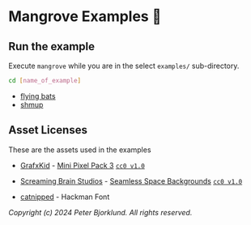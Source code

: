 # Mangrove Examples 🌳

## Run the example

Execute `mangrove` while you are in the select `examples/` sub-directory.

```bash
cd [name_of_example]
```

- [flying bats](flying_bats/)
- [shmup](shmup/)

## Asset Licenses

These are the assets used in the examples

- [GrafxKid](https://grafxkid.itch.io) - [Mini Pixel Pack 3](https://grafxkid.itch.io/mini-pixel-pack-3) [`cc0 v1.0`](https://creativecommons.org/publicdomain/zero/1.0/)

- [Screaming Brain Studios](https://screamingbrainstudios.itch.io/) - [Seamless Space Backgrounds](https://screamingbrainstudios.itch.io/seamless-space-backgrounds) [`cc0 v1.0`](https://creativecommons.org/publicdomain/zero/1.0/)

- [catnipped](https://bsky.app/profile/ossianboren.bsky.social) - Hackman Font

_Copyright (c) 2024 Peter Bjorklund. All rights reserved._
